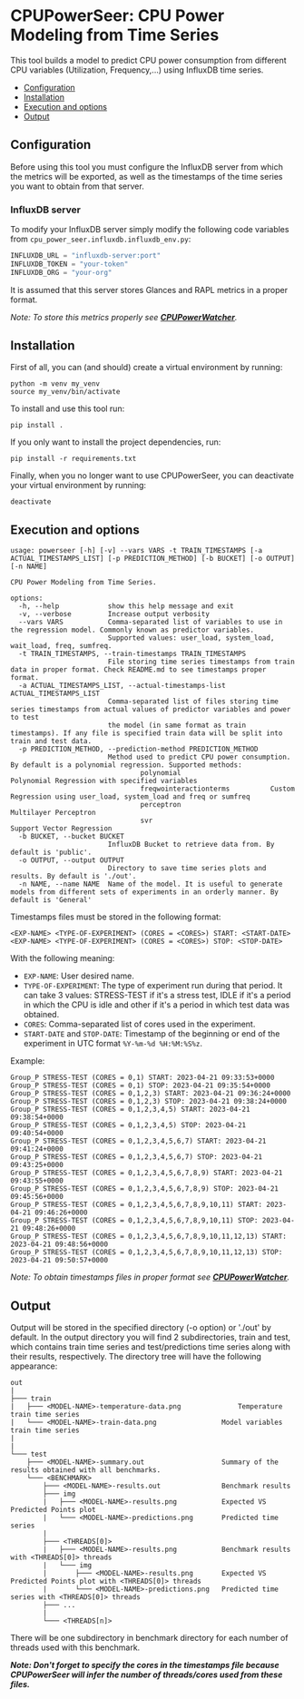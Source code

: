 # CPUPowerSeer: CPU Power Modeling from Time Series

This tool builds a model to predict CPU power consumption from different CPU variables (Utilization, Frequency,...) using InfluxDB time series.

- [Configuration](#configuration)
- [Installation](#installation)
- [Execution and options](#execution)
- [Output](#output)

<a name="configuration"></a>
## Configuration

Before using this tool you must configure the InfluxDB server from which the metrics will be exported, as well as the timestamps of the time series you want to obtain from that server.

### InfluxDB server

To modify your InfluxDB server simply modify the following code variables from `cpu_power_seer.influxdb.influxdb_env.py`:

```python
INFLUXDB_URL = "influxdb-server:port"
INFLUXDB_TOKEN = "your-token"
INFLUXDB_ORG = "your-org"
```

It is assumed that this server stores Glances and RAPL metrics in a proper format.

*Note: To store this metrics properly see [**CPUPowerWatcher**](https://github.com/TomeMD/CPUPowerWatcher.git).*

<a name="installation"></a>
## Installation

First of all, you can (and should) create a virtual environment by running:

```
python -m venv my_venv
source my_venv/bin/activate
```

To install and use this tool run:

```
pip install .
```

If you only want to install the project dependencies, run:

```
pip install -r requirements.txt
```

Finally, when you no longer want to use CPUPowerSeer, you can deactivate your virtual environment by running:

``` 
deactivate
```
<a name="execution"></a>
## Execution and options

```shell
usage: powerseer [-h] [-v] --vars VARS -t TRAIN_TIMESTAMPS [-a ACTUAL_TIMESTAMPS_LIST] [-p PREDICTION_METHOD] [-b BUCKET] [-o OUTPUT] [-n NAME]

CPU Power Modeling from Time Series.

options:
  -h, --help            show this help message and exit
  -v, --verbose         Increase output verbosity
  --vars VARS           Comma-separated list of variables to use in the regression model. Commonly known as predictor variables. 
                        Supported values: user_load, system_load, wait_load, freq, sumfreq.
  -t TRAIN_TIMESTAMPS, --train-timestamps TRAIN_TIMESTAMPS
                        File storing time series timestamps from train data in proper format. Check README.md to see timestamps proper format.
  -a ACTUAL_TIMESTAMPS_LIST, --actual-timestamps-list ACTUAL_TIMESTAMPS_LIST
                        Comma-separated list of files storing time series timestamps from actual values of predictor variables and power to test
                        the model (in same format as train timestamps). If any file is specified train data will be split into train and test data.
  -p PREDICTION_METHOD, --prediction-method PREDICTION_METHOD
                        Method used to predict CPU power consumption. By default is a polynomial regression. Supported methods:
                                polynomial                      Polynomial Regression with specified variables
                                freqwointeractionterms          Custom Regression using user_load, system_load and freq or sumfreq
                                perceptron                      Multilayer Perceptron
                                svr                             Support Vector Regression
  -b BUCKET, --bucket BUCKET
                        InfluxDB Bucket to retrieve data from. By default is 'public'.
  -o OUTPUT, --output OUTPUT
                        Directory to save time series plots and results. By default is './out'.
  -n NAME, --name NAME  Name of the model. It is useful to generate models from different sets of experiments in an orderly manner. By default is 'General'
```

Timestamps files must be stored in the following format:
```shell
<EXP-NAME> <TYPE-OF-EXPERIMENT> (CORES = <CORES>) START: <START-DATE>
<EXP-NAME> <TYPE-OF-EXPERIMENT> (CORES = <CORES>) STOP: <STOP-DATE>
```
With the following meaning:
- `EXP-NAME`: User desired name.
- `TYPE-OF-EXPERIMENT`: The type of experiment run during that period. It can take 3 values: STRESS-TEST if it's a stress test, IDLE if it's a period in which the CPU is idle and other if it's a period in which test data was obtained.
- `CORES`: Comma-separated list of cores used in the experiment.
- `START-DATE` and `STOP-DATE`: Timestamp of the beginning or end of the experiment in UTC format `%Y-%m-%d %H:%M:%S%z`.

Example:
```shell
Group_P STRESS-TEST (CORES = 0,1) START: 2023-04-21 09:33:53+0000
Group_P STRESS-TEST (CORES = 0,1) STOP: 2023-04-21 09:35:54+0000
Group_P STRESS-TEST (CORES = 0,1,2,3) START: 2023-04-21 09:36:24+0000
Group_P STRESS-TEST (CORES = 0,1,2,3) STOP: 2023-04-21 09:38:24+0000
Group_P STRESS-TEST (CORES = 0,1,2,3,4,5) START: 2023-04-21 09:38:54+0000
Group_P STRESS-TEST (CORES = 0,1,2,3,4,5) STOP: 2023-04-21 09:40:54+0000
Group_P STRESS-TEST (CORES = 0,1,2,3,4,5,6,7) START: 2023-04-21 09:41:24+0000
Group_P STRESS-TEST (CORES = 0,1,2,3,4,5,6,7) STOP: 2023-04-21 09:43:25+0000
Group_P STRESS-TEST (CORES = 0,1,2,3,4,5,6,7,8,9) START: 2023-04-21 09:43:55+0000
Group_P STRESS-TEST (CORES = 0,1,2,3,4,5,6,7,8,9) STOP: 2023-04-21 09:45:56+0000
Group_P STRESS-TEST (CORES = 0,1,2,3,4,5,6,7,8,9,10,11) START: 2023-04-21 09:46:26+0000
Group_P STRESS-TEST (CORES = 0,1,2,3,4,5,6,7,8,9,10,11) STOP: 2023-04-21 09:48:26+0000
Group_P STRESS-TEST (CORES = 0,1,2,3,4,5,6,7,8,9,10,11,12,13) START: 2023-04-21 09:48:56+0000
Group_P STRESS-TEST (CORES = 0,1,2,3,4,5,6,7,8,9,10,11,12,13) STOP: 2023-04-21 09:50:57+0000
```

*Note: To obtain timestamps files in proper format see [**CPUPowerWatcher**](https://github.com/TomeMD/CPUPowerWatcher.git).*
<a name="output"></a>
## Output

Output will be stored in the specified directory (-o option) or './out' by default. In the output directory you will find 2 subdirectories, train and test, which contains train time series and test/predictions time series along with their results, respectively. The directory tree will have the following appearance:

```shell
out
|
├─── train
|	├─── <MODEL-NAME>-temperature-data.png				Temperature train time series
|	└─── <MODEL-NAME>-train-data.png				Model variables train time series
|
|
└─── test
	├─── <MODEL-NAME>-summary.out					Summary of the results obtained with all benchmarks.
	└─── <BENCHMARK>
		├─── <MODEL-NAME>-results.out				Benchmark results
		├─── img
		|	├─── <MODEL-NAME>-results.png			Expected VS Predicted Points plot
		|	└─── <MODEL-NAME>-predictions.png		Predicted time series
		|
		├─── <THREADS[0]>
		|	├─── <MODEL-NAME>-results.png			Benchmark results with <THREADS[0]> threads
		|	└─── img
		|		├─── <MODEL-NAME>-results.png		Expected VS Predicted Points plot with <THREADS[0]> threads
		|		└─── <MODEL-NAME>-predictions.png	Predicted time series with <THREADS[0]> threads
		├─── ...
		|
		└─── <THREADS[n]>
```

There will be one subdirectory in benchmark directory for each number of threads used with this benchmark.

***Note: Don't forget to specify the cores in the timestamps file because CPUPowerSeer will infer the number of threads/cores used from these files.***